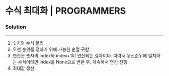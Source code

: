 # 수식 최대화 | PROGRAMMERS
### Solution
---
1. 숫자와 수식 분리
2. 우선 순위를 정하기 위해 가능한 순열 구함
3. 연산은 숫자의 index와 index+1이 연산되는 결과이다. 따라서 우선순위에 일치하는 수식이라면 index를 None으로 변환 후, 계속해서 연산 진행
4. 최대값 갱신

</br></br>


